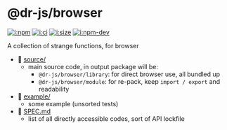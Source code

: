 # @dr-js/browser

[![i:npm]][l:npm]
[![i:ci]][l:ci]
[![i:size]][l:size]
[![i:npm-dev]][l:npm]

A collection of strange functions, for browser

[i:npm]: https://img.shields.io/npm/v/@dr-js/browser?colorB=blue
[i:npm-dev]: https://img.shields.io/npm/v/@dr-js/browser/dev
[l:npm]: https://npm.im/@dr-js/browser
[i:ci]: https://img.shields.io/github/workflow/status/dr-js/dr-browser/ci-test
[l:ci]: https://github.com/dr-js/dr-browser/actions?query=workflow:ci-test
[i:size]: https://packagephobia.now.sh/badge?p=@dr-js/browser
[l:size]: https://packagephobia.now.sh/result?p=@dr-js/browser

[//]: # (NON_PACKAGE_CONTENT)

- 📁 [source/](source/)
  - main source code, in output package will be:
    - `@dr-js/browser/library`: for direct browser use, all bundled up
    - `@dr-js/browser/module`: for re-pack, keep `import / export` and readability
- 📁 [example/](example/)
  - some example (unsorted tests)
- 📄 [SPEC.md](SPEC.md)
  - list of all directly accessible codes, sort of API lockfile
